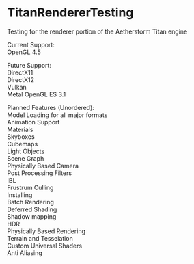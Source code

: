 # TitanRendererTesting

Testing for the renderer portion of the Aetherstorm Titan engine 

Current Support:  
OpenGL 4.5  

Future Support:  
DirectX11  
DirectX12  
Vulkan  
Metal
OpenGL ES 3.1 

Planned Features (Unordered):  
Model Loading for all major formats  
Animation Support  
Materials  
Skyboxes  
Cubemaps  
Light Objects  
Scene Graph  
Physically Based Camera  
Post Processing Filters  
IBL  
Frustrum Culling  
Installing  
Batch Rendering   
Deferred Shading  
Shadow mapping  
HDR  
Physically Based Rendering  
Terrain and Tesselation  
Custom Universal Shaders  
Anti Aliasing  
